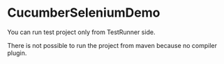# CucumberSeleniumDemo

You can run test project only from TestRunner side.

There is not possible to run the project from maven because no compiler plugin.